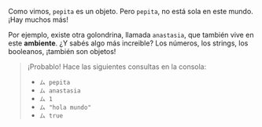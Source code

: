 Como vimos, `pepita` es un objeto. Pero `pepita`, no está sola en este mundo. ¡Hay muchos más!

Por ejemplo, existe otra golondrina, llamada `anastasia`, que también vive en este **ambiente**. ¿Y sabés algo más increible? Los números, los strings, los booleanos, ¡también son objetos!

> ¡Probablo! Hace las siguientes consultas en la consola: 
> 
> * `ム pepita`
> * `ム anastasia`
> * `ム 1`
> * `ム "hola mundo"`
> * `ム true`
